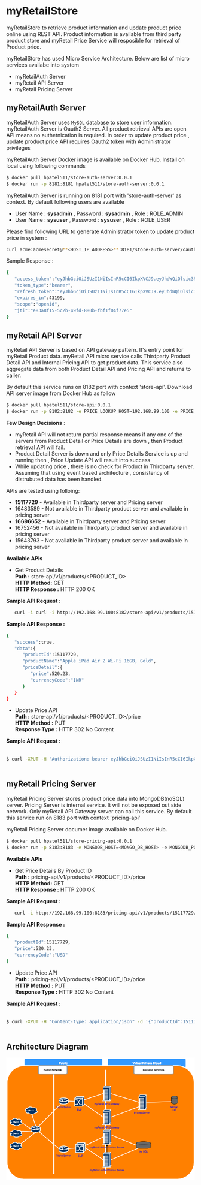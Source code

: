 # myRetailStore
myRetailStore to retrieve product information and update product price online using REST API. Product information is available
from third party product store and myRetail Price Service will resposible for retrieval of Product price.

myRetailStore has used Micro Service Architecture. Below are list of micro services availabe into system
* myRetailAuth Server
* myRetail API Server
* myRetail Pricing Server

## myRetailAuth Server
   myRetailAuth Server uses `MySQL` database to store user information. myRetailAuth Server is Oauth2 Server. All product retrieval 
APIs are open API means no authetnication is required. In order to update product price , update product price API requires Oauth2
token with Administrator privileges

myRetailAuth Server Docker image is available on Docker Hub. Install on local using following commands

```sh
$ docker pull hpatel511/store-auth-server:0.0.1
$ docker run -p 8181:8181 hpatel511/store-auth-server:0.0.1
```

myRetailAuth Server is running on 8181 port with 'store-auth-server' as context. By default following users are available 
* User Name : **sysadmin** , Password : **sysadmin** , Role : ROLE_ADMIN
* User Name : **sysuser** , Password : **sysuser** , Role : ROLE_USER

Please find following URL to generate Administrator token to update product price in system :

```sh
curl acme:acmesecret@**<HOST_IP_ADDRESS>**:8181/store-auth-server/oauth/token -d grant_type=password -d username=sysadmin -d password=sysadmin
```
Sample Response : 

```sh
{
   "access_token":"eyJhbGciOiJSUzI1NiIsInR5cCI6IkpXVCJ9.eyJhdWQiOlsic3RvcmUtb2F1dGgyLXJlc291cmNlIl0sInVzZXJfbmFtZSI6InN5c2FkbWluIiwic2NvcGUiOlsib3BlbmlkIl0sImV4cCI6MTQ3NjY4NjU4OCwiYXV0aG9yaXRpZXMiOlsiUk9MRV9BRE1JTiJdLCJqdGkiOiJlODNhOGYxNS01YzJiLTQ5ZmQtODgwYi1mYmYxZjA0Zjc3ZTUiLCJjbGllbnRfaWQiOiJhY21lIn0.mAG6A8oQex3okyJmiwy7TQwRJ1TG3JYbOThX3qpWcSJRgd-tNUYtSMuk0N2fS_khGQ08fHEfNePb7DoivQsPDk7ioHz7ROuyMAVbnf9pGPeuScXkxy6A3DmTHn7-LzIlMlv7rgBLAsHiSMm966VH427IJcmGYew7h3Lf3X4UVP_zvZSoqvxgKEfK7fBYG5ntHqHa7xWRfICygedWul-cLAZQvo3JU89Nt87foO0U0uacpHqBK8yeHXWuZAVOHnkb84NeE_FiN5lxVHKcE8d4J2xeCcaqY5ECS3AtgaPG24GPSdaXfH6RiJkeDOQXmHAVzgsvmQTaKVRk_Crrx9XqXw",
   "token_type":"bearer",
   "refresh_token":"eyJhbGciOiJSUzI1NiIsInR5cCI6IkpXVCJ9.eyJhdWQiOlsic3RvcmUtb2F1dGgyLXJlc291cmNlIl0sInVzZXJfbmFtZSI6InN5c2FkbWluIiwic2NvcGUiOlsib3BlbmlkIl0sImF0aSI6ImU4M2E4ZjE1LTVjMmItNDlmZC04ODBiLWZiZjFmMDRmNzdlNSIsImV4cCI6MTQ3OTA1OTM1OCwiYXV0aG9yaXRpZXMiOlsiUk9MRV9BRE1JTiJdLCJqdGkiOiJlYjlkYmU5OC03M2E0LTQxNDUtODNhZi02Y2EyNmY2Zjc1ZjAiLCJjbGllbnRfaWQiOiJhY21lIn0.UibOlJ79qP_Qo20cyvHJE8mxxjaT_n1QyFRitt9il8uvVlvZFkxpz4u_1Rzb77RsbDbUNHp4DYrKMw-6ccghYW0t49MF7tKhjPHspsViCd0xbsepOBh_y8AYjurKGjrhxb4en6tctFY0bjIiFJzAeG19bV_HynRUMDUHkBRGzHD30vh5cjfubLxl0tKnFDQvFiaAIJI5thnOw0KMt_N8Wlz_OuwRcqdupZ9QK-IjHHO5eNHwpRGKmI3eLGxDsrQZ0emyLP3liY_1B-edFhHBAHEZ451y5zSbOTtSXLRTsY010UbGzLVZUG986CpdE4XZEkCYrLpDIRLp4YX8mMEfoA",
   "expires_in":43199,
   "scope":"openid",
   "jti":"e83a8f15-5c2b-49fd-880b-fbf1f04f77e5"
}
```

## myRetail API Server
  myRetail API Server is based on API gateway pattern. It's entry point for myRetail Product data. myRetail API micro service 
  calls Thirdparty Product Detail API and Internal Pricing API to get product data. This service also aggregate data from both 
  Product Detail API and Pricing API and returns to caller.
  
  By default this service runs on 8182 port with context 'store-api'. Download API server image from Docker Hub as follow

```sh
$ docker pull hpatel511/store-api:0.0.1
$ docker run -p 8182:8182 -e PRICE_LOOKUP_HOST=192.168.99.100 -e PRICE_LOOKUP_PORT=8183 hpatel511/store-api:0.0.1
```

**Few Design Decisions** :
* myRetail API will not return partial response means if any one of the servers from Product Detail or Price Details are down , then Product retrieval API will fail. 
* Product Detail Server is down and only Price Details Service is up and running then , Price Update API will result 
  into success
* While updating price , there is no check for Product in Thirdparty server. Assuming that using event based architecture ,
consistency of distrubuted data has been handled.

APIs are tested using folloing: 
* **15117729** - Available in Thirdparty server and Pricing server
* 16483589 - Not available in Thirdparty product server and available in pricing server 
* **16696652** - Available in Thirdparty server and Pricing server
* 16752456 - Not available in Thirdparty product server and available in pricing server  
* 15643793 - Not available in Thirdparty product server and available in pricing server 


**Available APIs** <br>
* Get Product Details <br>
**Path :** store-api/v1/products/<PRODUCT_ID> <br>
**HTTP Method:** GET<br>
**HTTP Response :** HTTP 200 OK<br>

**Sample API Request :**
```sh
   curl -i curl -i http://192.168.99.100:8182/store-api/v1/products/15117729
```
**Sample API Response :** 
```sh
{
   "success":true,
   "data":{
      "productId":15117729,
      "productName":"Apple iPad Air 2 Wi-Fi 16GB, Gold",
      "priceDetail":{
         "price":520.23,
         "currencyCode":"INR"
      }
   }
}
```
* Update Price API <br>
**Path :** store-api/v1/products/<PRODUCT_ID>/price<br>
**HTTP Method :** PUT<br>
**Response Type :** HTTP 302 No Content<br>

**Sample API Request :**
```sh

$ curl -XPUT -H 'Authorization: bearer eyJhbGciOiJSUzI1NiIsInR5cCI6IkpXVCJ9.eyJhdWQiOlsic3RvcmUtb2F1dGgyLXJlc291cmNlIl0sInVzZXJfbmFtZSI6InN5c2FkbWluIiwic2NvcGUiOlsib3BlbmlkIl0sImV4cCI6MTQ3NjY4NjU4OCwiYXV0aG9yaXRpZXMiOlsiUk9MRV9BRE1JTiJdLCJqdGkiOiJlODNhOGYxNS01YzJiLTQ5ZmQtODgwYi1mYmYxZjA0Zjc3ZTUiLCJjbGllbnRfaWQiOiJhY21lIn0.mAG6A8oQex3okyJmiwy7TQwRJ1TG3JYbOThX3qpWcSJRgd-tNUYtSMuk0N2fS_khGQ08fHEfNePb7DoivQsPDk7ioHz7ROuyMAVbnf9pGPeuScXkxy6A3DmTHn7-LzIlMlv7rgBLAsHiSMm966VH427IJcmGYew7h3Lf3X4UVP_zvZSoqvxgKEfK7fBYG5ntHqHa7xWRfICygedWul-cLAZQvo3JU89Nt87foO0U0uacpHqBK8yeHXWuZAVOHnkb84NeE_FiN5lxVHKcE8d4J2xeCcaqY5ECS3AtgaPG24GPSdaXfH6RiJkeDOQXmHAVzgsvmQTaKVRk_Crrx9XqXw' -H "Content-type: application/json" -d '{"productId":15117729,"price":520.23,"currencyCode":"INR"}' 'http://192.168.99.100:8182/store-api/v1/products/15117729/price'
 
```

## myRetail Pricing Server

myRetail Pricing Server stores product price data into MongoDB(noSQL) server. Pricing Server is internal service. It will not be exposed out side network. Only myRetail API Gateway server can call this service. By default this service run on 8183 port
with context 'pricing-api'
 
myRetail Pricing Server documer image available on Docker Hub. 

```sh
$ docker pull hpatel511/store-pricing-api:0.0.1
$ docker run -p 8183:8183 -e MONGODB_HOST=<MONGO_DB_HOST> -e MONGODB_PORT=27017 -e MONGODB_DATABASE=my_retail_product_price_db hpatel511/store-pricing-api:0.0.1
```

**Available APIs** <br>
* Get Price Details  By Product ID<br>
**Path :** pricing-api/v1/products/<PRODUCT_ID>/price <br>
**HTTP Method:** GET<br>
**HTTP Response :** HTTP 200 OK<br>

**Sample API Request :**
```sh
   curl -i http://192.168.99.100:8183/pricing-api/v1/products/15117729/price
```
**Sample API Response :** 
```sh
{
   "productId":15117729,
   "price":520.23,
   "currencyCode":"USD"
} 
```
* Update Price API <br>
**Path :** pricing-api/v1/products/<PRODUCT_ID>/price<br>
**HTTP Method :** PUT<br>
**Response Type :** HTTP 302 No Content<br>

**Sample API Request :**

```sh

$ curl -XPUT -H "Content-type: application/json" -d '{"productId":15117729,"price":45.23,"currencyCode":"INR"}' 'http://192.168.99.100:8183/pricing-api/v1/products/15117729/price'
 
```

## Architecture Diagram 
![myimage-alt-tag](https://github.com/hpatel-git/myRetailStore/blob/develop/docs/architecture_diagram.png)
